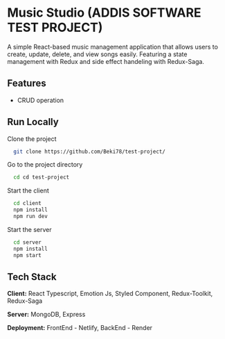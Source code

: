 
# Music Studio (ADDIS SOFTWARE TEST PROJECT)

A simple React-based music management application that allows users to create, update, delete, and view songs easily. Featuring a state management with Redux and side effect handeling with Redux-Saga.


## Features

- CRUD operation





## Run Locally

Clone the project

```bash
  git clone https://github.com/Beki78/test-project/
```

Go to the project directory

```bash
  cd cd test-project
```

Start the client

```bash
  cd client
  npm install
  npm run dev
```

Start the server

```bash
  cd server
  npm install
  npm start
```


## Tech Stack

**Client:** React Typescript, Emotion Js, Styled Component, Redux-Toolkit, Redux-Saga

**Server:** MongoDB, Express

**Deployment:** FrontEnd - Netlify, BackEnd - Render



